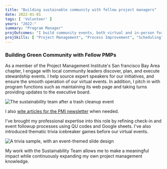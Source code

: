 ```yaml
---
title: "Building sustainable community with fellow project managers"
date: 2022-01-01
tags: [ 'Volunteer' ]
years: "2022-"
summary: "Program Manager"
projOutcomes: "I build community events, both virtual and in-person for the susstanability program of the Bay Area Project management Institute."
projSkills: [ "Project Management", "Process Improvement", "Scheduling", "Facilitation", "Marketing", "Web Development" ]
---
```


### Building Green Community with Fellow PMPs

As a member of the Project Management Institute's San francisco Bay Area chapter, I engage with local community leaders discover, plan, and execute stewardship events. I help source expert speakers for our initiatives, and ensure the smooth operation of our virtual events. In addition, I pitch in with program functions such as maintaining its web page and taking turns providing updates to the executive board. 

![The sustainability team after a trash cleanup event](/bayview.webp)

I also [wite articles for the PMI newsletter](https://pmisfbac.org/blog/embracing-wellness--sustainability-in-project-management--16705) when needed. 

I've brought my professional expertise into this role by refining check-in and event followup processes using QU codes and Google sheets. I've also introduced thematic trivia icebreaker games before our virtual events. 

![A trivia sample, with an event-themed slide design](/sample-sfbac-slide.webp)

My work with the Sustainability Team allows me to make a meaningful impact while continuously expanding my own project management knowledge. 